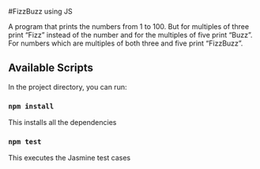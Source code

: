 #FizzBuzz using JS

A program that prints the numbers from 1 to 100. But for multiples of three print “Fizz”
instead of the number and for the multiples of five print “Buzz”. For numbers which are
multiples of both three and five print “FizzBuzz”.

## Available Scripts

In the project directory, you can run:

### `npm install`
This installs all the dependencies

### `npm test`
This executes the Jasmine test cases